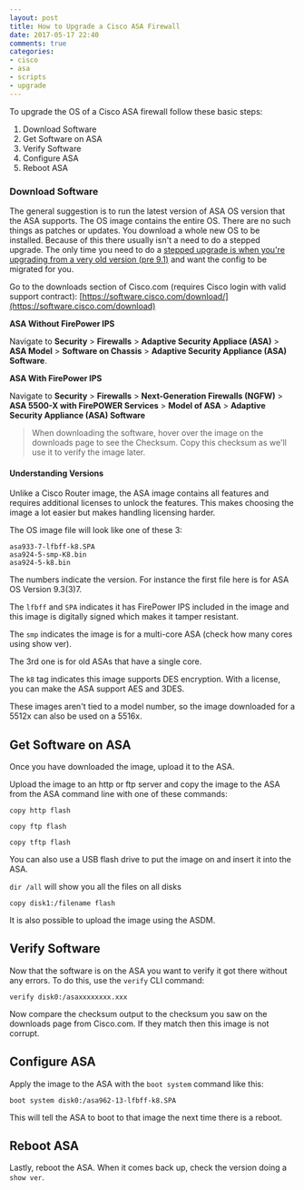 ```yaml
---
layout: post
title: How to Upgrade a Cisco ASA Firewall
date: 2017-05-17 22:40
comments: true
categories:
- cisco
- asa
- scripts
- upgrade
---
```

To upgrade the OS of a Cisco ASA firewall follow these basic steps:

1. Download Software
1. Get Software on ASA
1. Verify Software
1. Configure ASA
1. Reboot ASA

### Download Software

The general suggestion is to run the latest version of ASA OS version that the ASA supports. The OS image contains the entire OS. There are no such things as patches or updates. You download a whole new OS to be installed. Because of this there usually isn't a need to do a stepped upgrade. The only time you need to do a [stepped upgrade is when you're upgrading from a very old version (pre 9.1)](/cisco-asa-upgrade-path/) and want the config to be migrated for you. 

Go to the downloads section of Cisco.com (requires Cisco login with valid support contract): [https://software.cisco.com/download/](https://software.cisco.com/download)

**ASA Without FirePower IPS**

Navigate to **Security** > **Firewalls** > **Adaptive Security Appliace (ASA)** > **ASA Model** > **Software on Chassis** > **Adaptive Security Appliance (ASA) Software**. 

**ASA With FirePower IPS**

Navigate to **Security** > **Firewalls** > **Next-Generation Firewalls (NGFW)** > **ASA 5500-X with FirePOWER Services** > **Model of ASA** > **Adaptive Security Appliance (ASA) Software**


> When downloading the software, hover over the image on the downloads page to see the Checksum. Copy this checksum as we'll use it to verify the image later.

#### Understanding Versions 


Unlike a Cisco Router image, the ASA image contains all features and requires additional licenses to unlock the features. This makes choosing the image a lot easier but makes handling licensing harder.

The OS image file will look like one of these 3:

`asa933-7-lfbff-k8.SPA`<br>
`asa924-5-smp-K8.bin`<br>
`asa924-5-k8.bin`

The numbers indicate the version. For instance the first file here is for ASA OS Version 9.3(3)7.

The `lfbff` and `SPA` indicates it has FirePower IPS included in the image and this image is digitally signed which makes it tamper resistant.

The `smp` indicates the image is for a multi-core ASA (check how many cores using show ver).

The 3rd one is for old ASAs that have a single core. 

The `k8` tag indicates this image supports DES encryption. With a license, you can make the ASA support AES and 3DES. 

These images aren't tied to a model number, so the image downloaded for a 5512x can also be used on a 5516x. 


## Get Software on ASA
Once you have downloaded the image, upload it to the ASA. 

Upload the image to an http or ftp server and copy the image to the ASA from the ASA command line with one of these commands:

`copy http flash`

`copy ftp flash`

`copy tftp flash`

You can also use a USB flash drive to put the image on and insert it into the ASA. 

`dir /all` will show you all the files on all disks

`copy disk1:/filename flash`

It is also possible to upload the image using the ASDM.

## Verify Software
Now that the software is on the ASA you want to verify it got there without any errors. To do this, use the `verify` CLI command:

`verify disk0:/asaxxxxxxxx.xxx`

Now compare the checksum output to the checksum you saw on the downloads page from Cisco.com. If they match then this image is not corrupt.


## Configure ASA
Apply the image to the ASA with the `boot system` command like this:

`boot system disk0:/asa962-13-lfbff-k8.SPA`

This will tell the ASA to boot to that image the next time there is a reboot.


## Reboot ASA

Lastly, reboot the ASA. When it comes back up, check the version doing a `show ver`. 






